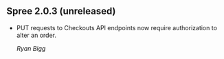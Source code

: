 ## Spree 2.0.3 (unreleased) ##

* PUT requests to Checkouts API endpoints now require authorization to alter an order.

    *Ryan Bigg*